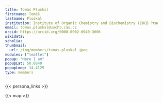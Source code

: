 ```yaml
---
title: Tomáš Pluskal
firstname: Tomáš
lastname: Pluskal
institution: Institute of Organic Chemistry and Biochemistry (IOCB Prague), Czech Academy of Sciences – Biochemistry of Plant Specialized Metabolites Group
email: tomas.pluskal@uochb.cas.cz
orcid: https://orcid.org/0000-0002-6940-3006
wikidata:
scholia:
thumbnail:
  url: /img/members/tomas-pluskal.jpeg
modules: ["leaflet"]
popup: "Here I am"
popupLat: 50.0840
popupLong: 14.4125
type: members
---
```


{{< persona_links >}}

{{< map >}}
